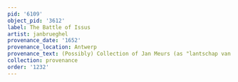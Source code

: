```yaml
---
pid: '6109'
object_pid: '3612'
label: The Battle of Issus
artist: janbrueghel
provenance_date: '1652'
provenance_location: Antwerp
provenance_text: (Possibly) Collection of Jan Meurs (as "lantschap van Alexander Magnus")
collection: provenance
order: '1232'
---
```

